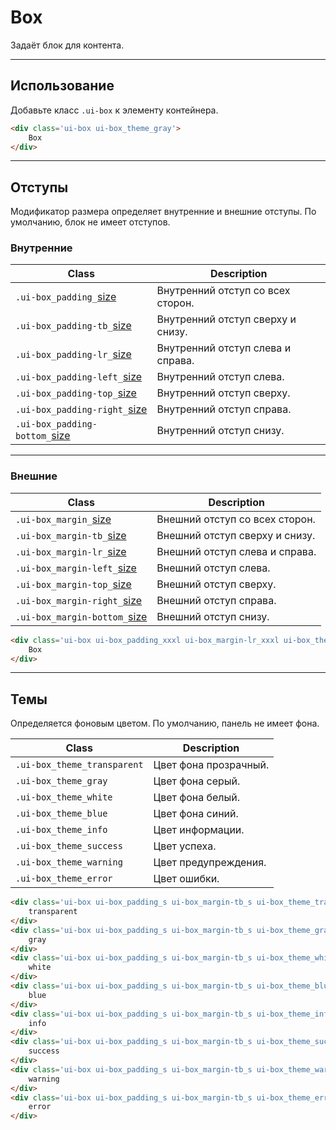 <!--
docs/blocks/box|40
-->

# Box

Задаёт блок для контента.

---

## Использование

Добавьте класс `.ui-box` к элементу контейнера.

``` html
<div class='ui-box ui-box_theme_gray'>
    Box
</div>
```

---

## Отступы

Модификатор размера определяет внутренние и внешние отступы. По умолчанию, блок не имеет отступов.

### Внутренние

|                         Class                          |            Description            |
|--------------------------------------------------------|-----------------------------------|
|  `.ui-box_padding_`[size](docs/base/sizes.html)        | Внутренний отступ со всех сторон. |
|  `.ui-box_padding-tb_`[size](docs/base/sizes.html)     | Внутренний отступ сверху и снизу. |
|  `.ui-box_padding-lr_`[size](docs/base/sizes.html)     | Внутренний отступ слева и справа. |
|  `.ui-box_padding-left_`[size](docs/base/sizes.html)   | Внутренний отступ слева.          |
|  `.ui-box_padding-top_`[size](docs/base/sizes.html)    | Внутренний отступ сверху.         |
|  `.ui-box_padding-right_`[size](docs/base/sizes.html)  | Внутренний отступ справа.         |
|  `.ui-box_padding-bottom_`[size](docs/base/sizes.html) | Внутренний отступ снизу.          |

---

### Внешние

|                         Class                         |            Description         |
|-------------------------------------------------------|--------------------------------|
|  `.ui-box_margin_`[size](docs/base/sizes.html)        | Внешний отступ со всех сторон. |
|  `.ui-box_margin-tb_`[size](docs/base/sizes.html)     | Внешний отступ сверху и снизу. |
|  `.ui-box_margin-lr_`[size](docs/base/sizes.html)     | Внешний отступ слева и справа. |
|  `.ui-box_margin-left_`[size](docs/base/sizes.html)   | Внешний отступ слева.          |
|  `.ui-box_margin-top_`[size](docs/base/sizes.html)    | Внешний отступ сверху.         |
|  `.ui-box_margin-right_`[size](docs/base/sizes.html)  | Внешний отступ справа.         |
|  `.ui-box_margin-bottom_`[size](docs/base/sizes.html) | Внешний отступ снизу.          |



``` html
<div class='ui-box ui-box_padding_xxxl ui-box_margin-lr_xxxl ui-box_theme_gray'>
    Box
</div>
```

---

## Темы

Определяется фоновым цветом. По умолчанию, панель не имеет фона.

|            Class            |       Description     |
|-----------------------------|-----------------------|
| `.ui-box_theme_transparent` | Цвет фона прозрачный. |
| `.ui-box_theme_gray`        | Цвет фона серый.      |
| `.ui-box_theme_white`       | Цвет фона белый.      |
| `.ui-box_theme_blue`        | Цвет фона синий.      |
| `.ui-box_theme_info`        | Цвет информации.      |
| `.ui-box_theme_success`     | Цвет успеха.          |
| `.ui-box_theme_warning`     | Цвет предупреждения.  |
| `.ui-box_theme_error`       | Цвет ошибки.          |

``` html
<div class='ui-box ui-box_padding_s ui-box_margin-tb_s ui-box_theme_transparent'>
    transparent
</div>
<div class='ui-box ui-box_padding_s ui-box_margin-tb_s ui-box_theme_gray'>
    gray
</div>
<div class='ui-box ui-box_padding_s ui-box_margin-tb_s ui-box_theme_white'>
    white
</div>
<div class='ui-box ui-box_padding_s ui-box_margin-tb_s ui-box_theme_blue'>
    blue
</div>
<div class='ui-box ui-box_padding_s ui-box_margin-tb_s ui-box_theme_info'>
    info
</div>
<div class='ui-box ui-box_padding_s ui-box_margin-tb_s ui-box_theme_success'>
    success
</div>
<div class='ui-box ui-box_padding_s ui-box_margin-tb_s ui-box_theme_warning'>
    warning
</div>
<div class='ui-box ui-box_padding_s ui-box_margin-tb_s ui-box_theme_error'>
    error
</div>
```
